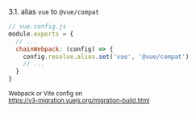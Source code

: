 3.1. alias `vue` to `@vue/compat`

```js
// vue.config.js
module.exports = {
  // ...
  chainWebpack: (config) => {
    config.resolve.alias.set('vue', '@vue/compat')
    // ...
  }
}
```

<small>

Webpack or Vite config on<br>https://v3-migration.vuejs.org/migration-build.html

</small>


<aside class="notes">
</aside>
